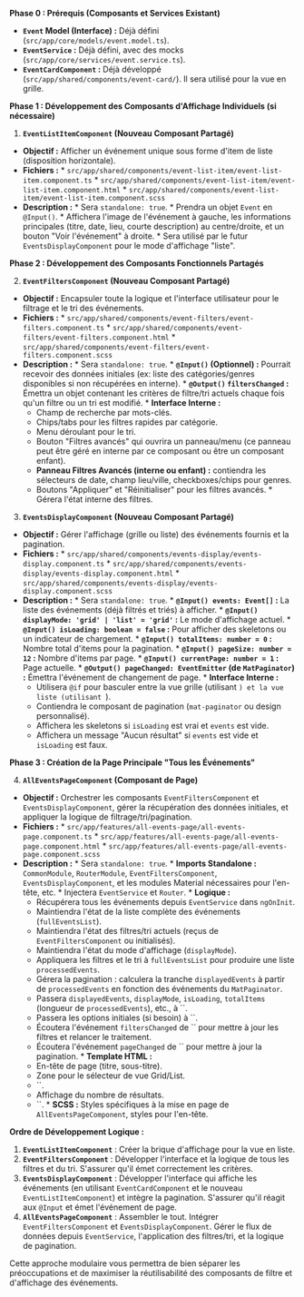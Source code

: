 **Phase 0 : Prérequis (Composants et Services Existant)**

*   **`Event` Model (Interface) :** Déjà défini (`src/app/core/models/event.model.ts`).
*   **`EventService` :** Déjà défini, avec des mocks (`src/app/core/services/event.service.ts`).
*   **`EventCardComponent` :** Déjà développé (`src/app/shared/components/event-card/`). Il sera utilisé pour la vue en grille.

**Phase 1 : Développement des Composants d'Affichage Individuels (si nécessaire)**

1.  **`EventListItemComponent` (Nouveau Composant Partagé)**
  *   **Objectif :** Afficher un événement unique sous forme d'item de liste (disposition horizontale).
  *   **Fichiers :**
    *   `src/app/shared/components/event-list-item/event-list-item.component.ts`
    *   `src/app/shared/components/event-list-item/event-list-item.component.html`
    *   `src/app/shared/components/event-list-item/event-list-item.component.scss`
  *   **Description :**
    *   Sera `standalone: true`.
    *   Prendra un objet `Event` en `@Input()`.
    *   Affichera l'image de l'événement à gauche, les informations principales (titre, date, lieu, courte description) au centre/droite, et un bouton "Voir l'événement" à droite.
    *   Sera utilisé par le futur `EventsDisplayComponent` pour le mode d'affichage "liste".

**Phase 2 : Développement des Composants Fonctionnels Partagés**

2.  **`EventFiltersComponent` (Nouveau Composant Partagé)**
  *   **Objectif :** Encapsuler toute la logique et l'interface utilisateur pour le filtrage et le tri des événements.
  *   **Fichiers :**
    *   `src/app/shared/components/event-filters/event-filters.component.ts`
    *   `src/app/shared/components/event-filters/event-filters.component.html`
    *   `src/app/shared/components/event-filters/event-filters.component.scss`
  *   **Description :**
    *   Sera `standalone: true`.
    *   **`@Input()` (Optionnel) :** Pourrait recevoir des données initiales (ex: liste des catégories/genres disponibles si non récupérées en interne).
    *   **`@Output()` `filtersChanged` :** Émettra un objet contenant les critères de filtre/tri actuels chaque fois qu'un filtre ou un tri est modifié.
    *   **Interface Interne :**
      *   Champ de recherche par mots-clés.
      *   Chips/tabs pour les filtres rapides par catégorie.
      *   Menu déroulant pour le tri.
      *   Bouton "Filtres avancés" qui ouvrira un panneau/menu (ce panneau peut être géré en interne par ce composant ou être un composant enfant).
        *   **Panneau Filtres Avancés (interne ou enfant) :** contiendra les sélecteurs de date, champ lieu/ville, checkboxes/chips pour genres.
      *   Boutons "Appliquer" et "Réinitialiser" pour les filtres avancés.
    *   Gérera l'état interne des filtres.

3.  **`EventsDisplayComponent` (Nouveau Composant Partagé)**
  *   **Objectif :** Gérer l'affichage (grille ou liste) des événements fournis et la pagination.
  *   **Fichiers :**
    *   `src/app/shared/components/events-display/events-display.component.ts`
    *   `src/app/shared/components/events-display/events-display.component.html`
    *   `src/app/shared/components/events-display/events-display.component.scss`
  *   **Description :**
    *   Sera `standalone: true`.
    *   **`@Input() events: Event[]` :** La liste des événements (déjà filtrés et triés) à afficher.
    *   **`@Input() displayMode: 'grid' | 'list' = 'grid'` :** Le mode d'affichage actuel.
    *   **`@Input() isLoading: boolean = false` :** Pour afficher des skeletons ou un indicateur de chargement.
    *   **`@Input() totalItems: number = 0` :** Nombre total d'items pour la pagination.
    *   **`@Input() pageSize: number = 12` :** Nombre d'items par page.
    *   **`@Input() currentPage: number = 1` :** Page actuelle.
    *   **`@Output() pageChanged: EventEmitter` (de `MatPaginator`) :** Émettra l'événement de changement de page.
    *   **Interface Interne :**
      *   Utilisera `@if` pour basculer entre la vue grille (utilisant ``) et la vue liste (utilisant ``).
      *   Contiendra le composant de pagination (`mat-paginator` ou design personnalisé).
      *   Affichera les skeletons si `isLoading` est vrai et `events` est vide.
      *   Affichera un message "Aucun résultat" si `events` est vide et `isLoading` est faux.

**Phase 3 : Création de la Page Principale "Tous les Événements"**

4.  **`AllEventsPageComponent` (Composant de Page)**
  *   **Objectif :** Orchestrer les composants `EventFiltersComponent` et `EventsDisplayComponent`, gérer la récupération des données initiales, et appliquer la logique de filtrage/tri/pagination.
  *   **Fichiers :**
    *   `src/app/features/all-events-page/all-events-page.component.ts`
    *   `src/app/features/all-events-page/all-events-page.component.html`
    *   `src/app/features/all-events-page/all-events-page.component.scss`
  *   **Description :**
    *   Sera `standalone: true`.
    *   **Imports Standalone :** `CommonModule`, `RouterModule`, `EventFiltersComponent`, `EventsDisplayComponent`, et les modules Material nécessaires pour l'en-tête, etc.
    *   Injectera `EventService` et `Router`.
    *   **Logique :**
      *   Récupérera tous les événements depuis `EventService` dans `ngOnInit`.
      *   Maintiendra l'état de la liste complète des événements (`fullEventsList`).
      *   Maintiendra l'état des filtres/tri actuels (reçus de `EventFiltersComponent` ou initialisés).
      *   Maintiendra l'état du mode d'affichage (`displayMode`).
      *   Appliquera les filtres et le tri à `fullEventsList` pour produire une liste `processedEvents`.
      *   Gérera la pagination : calculera la tranche `displayedEvents` à partir de `processedEvents` en fonction des événements du `MatPaginator`.
      *   Passera `displayedEvents`, `displayMode`, `isLoading`, `totalItems` (longueur de `processedEvents`), etc., à ``.
      *   Passera les options initiales (si besoin) à ``.
      *   Écoutera l'événement `filtersChanged` de `` pour mettre à jour les filtres et relancer le traitement.
      *   Écoutera l'événement `pageChanged` de `` pour mettre à jour la pagination.
    *   **Template HTML :**
      *   En-tête de page (titre, sous-titre).
      *   Zone pour le sélecteur de vue Grid/List.
      *   ``.
      *   Affichage du nombre de résultats.
      *   ``.
    *   **SCSS :** Styles spécifiques à la mise en page de `AllEventsPageComponent`, styles pour l'en-tête.

**Ordre de Développement Logique :**

1.  **`EventListItemComponent`** : Créer la brique d'affichage pour la vue en liste.
2.  **`EventFiltersComponent`** : Développer l'interface et la logique de tous les filtres et du tri. S'assurer qu'il émet correctement les critères.
3.  **`EventsDisplayComponent`** : Développer l'interface qui affiche les événements (en utilisant `EventCardComponent` et le nouveau `EventListItemComponent`) et intègre la pagination. S'assurer qu'il réagit aux `@Input` et émet l'événement de page.
4.  **`AllEventsPageComponent`** : Assembler le tout. Intégrer `EventFiltersComponent` et `EventsDisplayComponent`. Gérer le flux de données depuis `EventService`, l'application des filtres/tri, et la logique de pagination.

Cette approche modulaire vous permettra de bien séparer les préoccupations et de maximiser la réutilisabilité des composants de filtre et d'affichage des événements.

